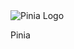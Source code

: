 <img src="/svg/skills/pinia.svg" alt="Pinia Logo" class="skill-image" />

<p class="skill-text">Pinia</p>
